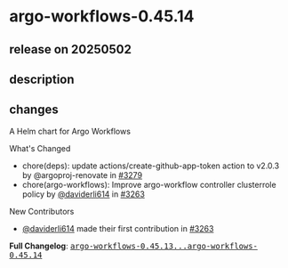 # argo-workflows-0.45.14

## release on 20250502
## description
## changes
A Helm chart for Argo Workflows

What's Changed

* chore(deps): update actions/create-github-app-token action to v2.0.3 by @argoproj-renovate in <a class="issue-link js-issue-link" data-error-text="Failed to load title" data-id="3034205633" data-permission-text="Title is private" data-url="https://github.com/argoproj/argo-helm/issues/3279" data-hovercard-type="pull_request" data-hovercard-url="/argoproj/argo-helm/pull/3279/hovercard" href="https://github.com/argoproj/argo-helm/pull/3279">#3279</a>
* chore(argo-workflows): Improve argo-workflow controller clusterrole policy by <a class="user-mention notranslate" data-hovercard-type="user" data-hovercard-url="/users/daviderli614/hovercard" data-octo-click="hovercard-link-click" data-octo-dimensions="link_type:self" href="https://github.com/daviderli614">@daviderli614</a> in <a class="issue-link js-issue-link" data-error-text="Failed to load title" data-id="3016755451" data-permission-text="Title is private" data-url="https://github.com/argoproj/argo-helm/issues/3263" data-hovercard-type="pull_request" data-hovercard-url="/argoproj/argo-helm/pull/3263/hovercard" href="https://github.com/argoproj/argo-helm/pull/3263">#3263</a>

New Contributors

* <a class="user-mention notranslate" data-hovercard-type="user" data-hovercard-url="/users/daviderli614/hovercard" data-octo-click="hovercard-link-click" data-octo-dimensions="link_type:self" href="https://github.com/daviderli614">@daviderli614</a> made their first contribution in <a class="issue-link js-issue-link" data-error-text="Failed to load title" data-id="3016755451" data-permission-text="Title is private" data-url="https://github.com/argoproj/argo-helm/issues/3263" data-hovercard-type="pull_request" data-hovercard-url="/argoproj/argo-helm/pull/3263/hovercard" href="https://github.com/argoproj/argo-helm/pull/3263">#3263</a>

<strong>Full Changelog</strong>: <a class="commit-link" href="https://github.com/argoproj/argo-helm/compare/argo-workflows-0.45.13...argo-workflows-0.45.14"><tt>argo-workflows-0.45.13...argo-workflows-0.45.14</tt></a>

